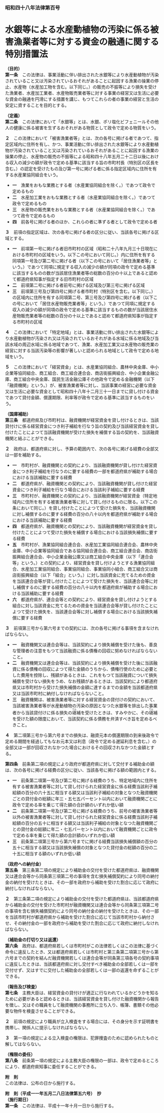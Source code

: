 ### 昭和四十八年法律第百号  
# 水銀等による水産動植物の汚染に係る被害漁業者等に対する資金の融通に関する特別措置法  
  
**（目的）**  
**第一条**　この法律は、事業活動に伴い排出された水銀等により水産動植物が汚染されていること又は汚染されているおそれがあることに起因する漁業の操業の停止、水産物（水産加工物を含む。以下同じ。）の販売の不振等により損失を受けた漁業者、水産加工業者、水産物販売業者等に対する事業の経営又は生活に必要な資金の融通を円滑にする措置を講じ、もつてこれらの者の事業の経営と生活の安定に資することを目的とする。  
  
**（定義）**  
**第二条**　この法律において「水銀等」とは、水銀、ポリ塩化ビフェニールその他人の健康に係る被害を生ずるおそれがある物質として政令で定める物質をいう。  
  
**２**　この法律において「被害漁業者等」とは、次の各号に掲げる者であつて、指定区域内に住所を有し、かつ、事業活動に伴い排出された水銀等により水産動植物が汚染されていること又は汚染されているおそれがあることに起因する漁業の操業の停止、水産物の販売の不振等による昭和四十八年五月二十二日以後における収入の減少の額が政令で定める基準に該当する旨の市町村長（特別区の区長を含む。）の認定を受けたもの及び第一号に掲げる者に係る指定区域内に住所を有する水産業協同組合をいう。  
* **一**　漁業をおもな業務とする者（水産業協同組合を除く。）であつて政令で定めるもの  
* **二**　水産加工業をおもな業務とする者（水産業協同組合を除く。）であつて政令で定めるもの  
* **三**　水産物の販売業をおもな業務とする者（水産業協同組合を除く。）であつて政令で定めるもの  
* **四**　前各号に掲げる者のほか、これらの者に準ずる者として政令で定める者  
  
**３**　前項の指定区域は、次の各号に掲げる者の区分に従い、当該各号に掲げる区域とする。  
* **一**　前項第一号に掲げる者旧市町村の区域（昭和二十八年九月三十日現在における市町村の区域をいう。以下この号において同じ。）内に住所を有する同項第一号及び第二号に掲げる者（以下この号において「居住漁業者等」という。）であつて同項に規定する収入の減少の額が同項の政令で定める基準に該当するものの数が当該居住漁業者等の総数の百分の十以上であると認めて都道府県知事が指定する旧市町村の区域  
* **二**　前項第二号に掲げる者前号に掲げる区域及び第三号に掲げる区域  
* **三**　前項第三号及び第四号に掲げる者市町村（特別区を含む。以下同じ。）の区域内に住所を有する同項第二号、第三号及び第四号に掲げる者（以下この号において「居住水産物販売業者等」という。）であつて同項に規定する収入の減少の額が同項の政令で定める基準に該当するものの数が当該居住水産物販売業者等の総数の百分の十以上であると認めて都道府県知事が指定する市町村の区域  
  
**４**　この法律において「特定地域」とは、事業活動に伴い排出された水銀等により水産動植物が汚染され又は汚染されているおそれがある水域に係る地域及び当該水域の周辺水域に係る地域であつて、漁業、水産加工業又は水産物の販売業の経営に対する当該汚染等の影響が著しいと認められる地域として政令で定める地域をいう。  
  
**５**　この法律において「経営資金」とは、水産業協同組合、農林中央金庫、中小企業等協同組合、商工組合、商工組合連合会、商店街振興組合、中小企業金融公庫、商工組合中央金庫、国民生活金融公庫その他政令で定める金融機関（以下「融資機関」という。）が、被害漁業者等に対し、当該事業の経営に必要な資金又は生活に必要な資金として昭和四十八年十二月三十一日までに貸し付ける資金であつて貸付金額、償還期限、利率等が政令で定める基準に該当するものをいう。  
  
**（国庫補助）**  
**第三条**　都道府県及び市町村は、融資機関が経営資金を貸し付けるときは、当該貸付けに係る経営資金につき利子補給を行なう旨の契約及び当該経営資金を貸し付けたことによつて当該融資機関が受けた損失を補償する旨の契約を、当該融資機関と結ぶことができる。  
  
**２**　政府は、都道府県に対し、予算の範囲内で、次の各号に掲げる経費の全部又は一部を補助する。  
* **一**　市町村が、融資機関との契約により、当該融資機関が貸し付けた経営資金につき利子補給を行なうのに要する経費の一部を都道府県が補助する場合における当該補助に要する経費  
* **二**　都道府県が、融資機関との契約により、当該融資機関が貸し付けた経営資金につき利子補給を行なう場合における当該利子補給に要する経費  
* **三**　市町村が、融資機関との契約により、当該融資機関が経営資金（特定地域内に住所を有する被害漁業者等に対して貸し付けるものに限る。以下この条において同じ。）を貸し付けたことによつて受けた損失を、当該融資機関に対し補償するのに要する経費の百分の八十以内を都道府県が補助する場合における当該補助に要する経費  
* **四**　都道府県が、融資機関との契約により、当該融資機関が経営資金を貸し付けたことによつて受けた損失を補償する場合における当該損失補償に要する経費  
* **五**　市町村が、漁業協同組合連合会、水産加工業協同組合連合会、農林中央金庫、中小企業等協同組合である協同組合連合会、商工組合連合会、商店街振興組合連合会、中小企業金融公庫又は商工組合中央金庫（以下「連合会等」という。）との契約により、経営資金を貸し付けようとする漁業協同組合、水産加工業協同組合、事業協同組合、事業協同小組合、商工組合又は商店街振興組合（以下「組合」という。）に対し当該資金に充てるための資金を当該連合会等が貸し付けたことによつて受けた損失を、当該連合会等に対し補償するのに要する経費の百分の八十以内を都道府県が補助する場合における当該補助に要する経費  
* **六**　都道府県が、連合会等との契約により、経営資金を貸し付けようとする組合に対し当該資金に充てるための資金を当該連合会等が貸し付けたことによつて受けた損失を、当該連合会等に対し補償する場合における当該損失補償に要する経費  
  
**３**　前項第三号から第六号までの契約には、次の各号に掲げる事項を含まなければならない。  
* **一**　融資機関又は連合会等は、当該契約により損失補償を受けた後も、善良な管理者の注意をもつて当該融資に係る債権の回収に努めなければならないこと。  
* **二**　融資機関又は連合会等は、当該契約により損失補償を受けた後に当該融資に係る債権の回収によつて得た金額のうちから、債権行使のために必要とした費用を控除し、残額があるときは、これをもつて当該融資について損失補償を受けない損失をうめ、なお残額があるときは、当該契約により都道府県又は市町村から受けた損失補償の金額に達するまでの金額を当該都道府県又は当該市町村に納付しなければならないこと。  
* **三**　融資機関は、被害漁業者等に対する経営資金の貸付けの契約において、当該被害漁業者等が水産動植物の汚染の原因となつた水銀等を排出した事業者から当該貸付けに係る損失の<ruby>塡<rt>てん</rt></ruby>補を受けたときは、すみやかに、その<ruby>塡<rt>てん</rt></ruby>補を受けた額の限度において、当該契約に係る債務を弁済すべき旨を定めるべきこと。  
  
**４**　第二項第三号から第六号までの損失は、融資元本の償還期限の到来後政令で定める期間を経過してもなお元本又は利息（政令で定める遅延利息を含む。）の全部又は一部が回収されなかつた場合におけるその回収されなかつた金額とする。  
  
**第四条**　前条第二項の規定により政府が都道府県に対して交付する補助金の額は、次の各号に掲げる経費の区分に従い、当該各号に掲げる額の範囲内とする。  
* **一**　前条第二項第一号及び第二号に掲げる経費のうち、特定地域内に住所を有する被害漁業者等に対して貸し付けられた経営資金に係る経費当該利子補給額の百分の六十五に相当する額又は当該利子補給の対象となつた融資機関ごとの貸付金の総額に年三・五七五パーセント以内において融資機関ごとに政令で定める率を乗じて得た額の合計額のいずれか低い額  
* **二**　前条第二項第一号及び第二号に掲げる経費のうち、前号の被害漁業者等以外の被害漁業者等に対して貸し付けられた経営資金に係る経費当該利子補給額の百分の五十に相当する額又は当該利子補給の対象となつた融資機関ごとの貸付金の総額に年二・七五パーセント以内において融資機関ごとに政令で定める率を乗じて得た額の合計額のいずれか低い額  
* **三**　前条第二項第三号から第六号までに掲げる経費当該損失補償額の百分の五十に相当する額又は当該損失補償の対象となつた貸付金の総額の百分の二十五に相当する額のいずれか低い額  
  
**（政府への納付金）**  
**第五条**　第三条第二項の規定により補助金の交付を受けた都道府県は、融資機関又は連合会等から同条第三項第二号の事項を含む損失補償契約により同号の納付金の納付を受けたときは、その一部を政府から補助を受けた割合に応じて政府に納付しなければならない。  
  
**２**　第三条第二項の規定により補助金の交付を受けた都道府県は、当該都道府県から補助金の交付を受けた市町村が融資機関又は連合会等から同条第三項第二号の事項を含む損失補償契約により同号の納付金の納付を受けたときは、その一部を当該市町村が都道府県から補助を受けた割合に応じて当該市町村から納付させ、その納付金の一部を政府から補助を受けた割合に応じて政府に納付しなければならない。  
  
**（補助金の打切り又は返還）**  
**第六条**　政府は、都道府県若しくは市町村がこの法律若しくはこの法律に基づく命令に違反したとき、又は都道府県若しくは市町村と第三条第二項第三号から第六号までの契約を結んだ融資機関若しくは連合会等が同条第三項各号の契約事項に違反したときは、当該都道府県に対し交付すべき補助金の全部若しくは一部を交付せず、又はすでに交付した補助金の全部若しくは一部の返還を命ずることができる。  
  
**（報告及び検査）**  
**第七条**　主務大臣は、経営資金の貸付けが適正に行なわれているかどうかを知るために必要があると認めるときは、当該経営資金を貸し付けた融資機関から報告を徴し、又はその職員をして融資機関の事務所に立ち入り、帳簿、書類その他必要な物件を検査させることができる。  
  
**２**　前項の規定により職員が立入検査をする場合には、その身分を示す証明書を携帯し、関係人に提示しなければならない。  
  
**３**　第一項の規定による立入検査の権限は、犯罪捜査のために認められたものと解してはならない。  
  
**（権限の委任）**  
**第八条**　前条第一項の規定による主務大臣の権限の一部は、政令で定めるところにより、都道府県知事に委任することができる。  
  
**附　則**  
この法律は、公布の日から施行する。  
  
**附　則（平成一一年五月二八日法律第五六号）　抄**  
**（施行期日）**  
**第一条**　この法律は、平成十一年十月一日から施行する。  
  
